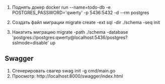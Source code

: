 1) Поднять докер
docker run --name=todo-db -e POSTGRES_PASSWORD='qwerty' -p 5436:5432 -d --rm postgres

2) Создать файл миграции
migrate create -ext sql -dir ./schema -seq init

3) Накатить миграцию
migrate -path ./schema -database 'postgres://postgres:qwerty@localhost:5436/postgres?sslmode=disable' up


## Swagger
1) Сгенерировать свагер
swag init -g cmd/main.go 
2) Просмотр: http://localhost:8000/swagger/index.html
